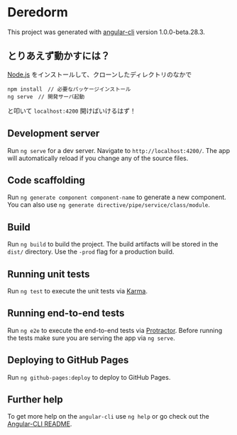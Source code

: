 # Deredorm

This project was generated with [angular-cli](https://github.com/angular/angular-cli) version 1.0.0-beta.28.3.

## とりあえず動かすには？
[Node.js](https://nodejs.org/ja/) をインストールして、クローンしたディレクトリのなかで

```
npm install　// 必要なパッケージインストール
ng serve　// 開発サーバ起動
```

と叩いて `localhost:4200` 開けばいけるはず！

## Development server
Run `ng serve` for a dev server. Navigate to `http://localhost:4200/`. The app will automatically reload if you change any of the source files.

## Code scaffolding

Run `ng generate component component-name` to generate a new component. You can also use `ng generate directive/pipe/service/class/module`.

## Build

Run `ng build` to build the project. The build artifacts will be stored in the `dist/` directory. Use the `-prod` flag for a production build.

## Running unit tests

Run `ng test` to execute the unit tests via [Karma](https://karma-runner.github.io).

## Running end-to-end tests

Run `ng e2e` to execute the end-to-end tests via [Protractor](http://www.protractortest.org/).
Before running the tests make sure you are serving the app via `ng serve`.

## Deploying to GitHub Pages

Run `ng github-pages:deploy` to deploy to GitHub Pages.

## Further help

To get more help on the `angular-cli` use `ng help` or go check out the [Angular-CLI README](https://github.com/angular/angular-cli/blob/master/README.md).
